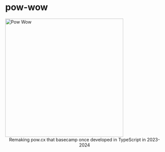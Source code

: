 # pow-wow
<img width="375" alt="Pow Wow" src="https://github.com/Montana/pow-wow/assets/20936398/8456b275-1f3e-4b00-981e-bd4e37927c10">
<br><center>Remaking pow.cx that basecamp once developed in TypeScript in 2023-2024</center></br>
